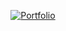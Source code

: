 <div align="center">

[![Portfolio](https://img.shields.io/badge/🌐_Portfolio-maybethemuhammadibrahim.github.io-blue?style=for-the-badge)](https://maybethemuhammadibrahim.github.io)

</div>
